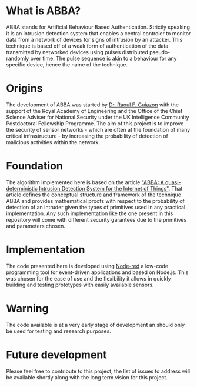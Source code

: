 # What is ABBA?
ABBA stands for Artificial Behaviour Based Authentication. Strictly speaking it is an intrusion detection system that enables a central controler to monitor data from a network of devices for signs of intrusion by an attacker.
This technique is based off of a weak form of authentication of the data transmitted by networked devices using pulses distributed pseudo-randomly over time. The pulse sequence is akin to a behaviour for any specific device, hence the name of the technique.

# Origins
The development of ABBA was started by [Dr. Raoul F. Guiazon](https://www.linkedin.com/in/raoulguiazon/) with the support of the Royal Academy of Engineering and the Office of the Chief Science Adviser for National Security under the UK Intelligence Community Postdoctoral Fellowship Programme.
The aim of this project is to improve the security of sensor networks - which are often at the foundation of many critical infrastructure - by increasing the probability of detection of malicious activities within the network.

# Foundation

The algorithm implemented here is based on the article ["ABBA: A quasi-deterministic Intrusion Detection System for the Internet of Things"](https://arxiv.org/pdf/2108.03942.pdf). That article defines the conceptual structure and framework of the technique ABBA and provides mathematical proofs with respect to the probability of detection of an intruder given the types of primitives used in any practical implementation. Any such implementation like the one present in this repository will come with different security garantees due to the primitives and parameters chosen.

# Implementation

The code presented here is developed using [Node-red](https://nodered.org/) a low-code programming tool for event-driven applications and based on Node.js. This was chosen for the ease of use and the flexibility it allows in quickly building and testing prototypes with easily available sensors. 

# Warning

The code available is at a very early stage of development an should only be used for testing and research purposes.

# Future development

Please feel free to contribute to this project, the list of issues to address will be available shortly along with the long term vision for this project.

